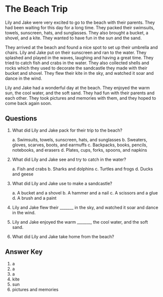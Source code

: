 # The Beach Trip

Lily and Jake were very excited to go to the beach with their parents. They had been waiting for this day for a long time. They packed their swimsuits, towels, sunscreen, hats, and sunglasses. They also brought a bucket, a shovel, and a kite. They wanted to have fun in the sun and the sand.

They arrived at the beach and found a nice spot to set up their umbrella and chairs. Lily and Jake put on their sunscreen and ran to the water. They splashed and played in the waves, laughing and having a great time. They tried to catch fish and crabs in the water. They also collected shells and rocks which they used to decorate the sandcastle they made with their bucket and shovel. They flew their kite in the sky, and watched it soar and dance in the wind.

Lily and Jake had a wonderful day at the beach. They enjoyed the warm sun, the cool water, and the soft sand. They had fun with their parents and each other. They took pictures and memories with them, and they hoped to come back again soon.

## Questions

1. What did Lily and Jake pack for their trip to the beach?

   a. Swimsuits, towels, sunscreen, hats, and sunglasses
   b. Sweaters, gloves, scarves, boots, and earmuffs
   c. Backpacks, books, pencils, notebooks, and erasers
   d. Plates, cups, forks, spoons, and napkins

2. What did Lily and Jake see and try to catch in the water?

   a. Fish and crabs
   b. Sharks and dolphins
   c. Turtles and frogs
   d. Ducks and geese

3. What did Lily and Jake use to make a sandcastle?

   a. A bucket and a shovel
   b. A hammer and a nail
   c. A scissors and a glue
   d. A brush and a paint

4. Lily and Jake flew their _______ in the sky, and watched it soar and dance in the wind.

5. Lily and Jake enjoyed the warm _______, the cool water, and the soft sand.

6. What did Lily and Jake take home from the beach?

## Answer Key

1. a
2. a
3. a
4. kite
5. sun
6. pictures and memories
